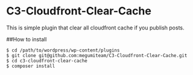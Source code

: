 # C3-Cloudfront-Clear-Cache
This is simple plugin that clear all cloudfront cache if you publish posts.

##How to install
```
$ cd /path/to/wordpress/wp-content/plugins
$ git clone git@github.com:megumiteam/C3-Cloudfront-Clear-Cache.git
$ cd c3-cloudfront-clear-cache
$ composer install
```
